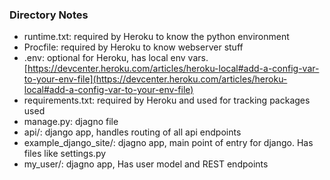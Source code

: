 ### Directory Notes

- runtime.txt: required by Heroku to know the python environment
- Procfile: required by Heroku to know webserver stuff
- .env: optional for Heroku, has local env vars. [https://devcenter.heroku.com/articles/heroku-local#add-a-config-var-to-your-env-file](https://devcenter.heroku.com/articles/heroku-local#add-a-config-var-to-your-env-file)
- requirements.txt: required by Heroku and used for tracking packages used
- manage.py: djagno file
- api/: django app, handles routing of all api endpoints
- example_django_site/: djagno app, main point of entry for django. Has files like settings.py
- my_user/: djagno app, Has user model and REST endpoints
